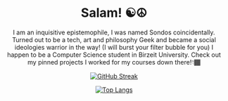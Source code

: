 <h1 align=center>Salam! ☯️☮️ </h1>
<p align=center>I am an inquisitive epistemophile, I was named Sondos coincidentally. 
 Turned out to be a tech, art and philosophy Geek and became a social ideologies warrior in the way! (I will burst your filter bubble for you)
  I happen to be a Computer Science student in Birzeit University. Check out my pinned projects I worked for my courses down there!👇🏾
</p>
<div align=center> 
 
 [![GitHub Streak](https://streak-stats.demolab.com/?user=sondosaabed&theme=midnight-purple)](https://git.io/streak-stats)
 
 [![Top Langs](https://github-readme-stats.vercel.app/api/top-langs/?username=sondosaabed&layout=donut-vertical&theme=vision-friendly-dark)](https://github.com/anuraghazra/github-readme-stats)
</div> 
